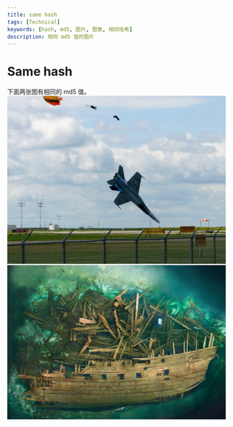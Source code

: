 ```yaml
---
title: same hash
tags: [Technical]
keywords: [hash, md5, 图片, 图像, 相同哈希]
description: 相同 md5 值的图片
---
```


# Same hash
下面两张图有相同的 md5 值。
![a](/attachments/plane.jpg)
![b](/attachments/ship.jpg)

